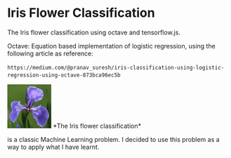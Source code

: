 # Iris Flower Classification


The Iris flower classification using octave and tensorflow.js.

Octave: Equation based implementation of logistic regression, using the following article as reference:

`https://medium.com/@pranav_suresh/iris-classification-using-logistic-regression-using-octave-873bca96ec5b`

<img src="./images/iris.jpg" width="100">
*The Iris flower classification*

is a classic Machine Learning problem. I decided to use this problem as a way to apply what I have learnt.
